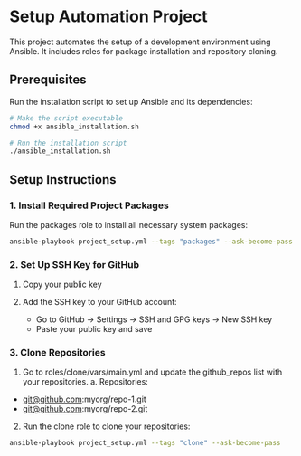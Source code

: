 # Setup Automation Project

This project automates the setup of a development environment using Ansible. It includes roles for package installation and repository cloning.

## Prerequisites

Run the installation script to set up Ansible and its dependencies:

```bash
# Make the script executable
chmod +x ansible_installation.sh

# Run the installation script
./ansible_installation.sh
```

## Setup Instructions

### 1. Install Required Project Packages

Run the packages role to install all necessary system packages:

```bash
ansible-playbook project_setup.yml --tags "packages" --ask-become-pass
```

### 2. Set Up SSH Key for GitHub
1. Copy your public key

2. Add the SSH key to your GitHub account:
   - Go to GitHub → Settings → SSH and GPG keys → New SSH key
   - Paste your public key and save

### 3. Clone Repositories

1. Go to roles/clone/vars/main.yml and update the github_repos list with your repositories.
a. Repositories: 
 - git@github.com:myorg/repo-1.git
 - git@github.com:myorg/repo-2.git


2. Run the clone role to clone your repositories:

```bash
ansible-playbook project_setup.yml --tags "clone" --ask-become-pass
```